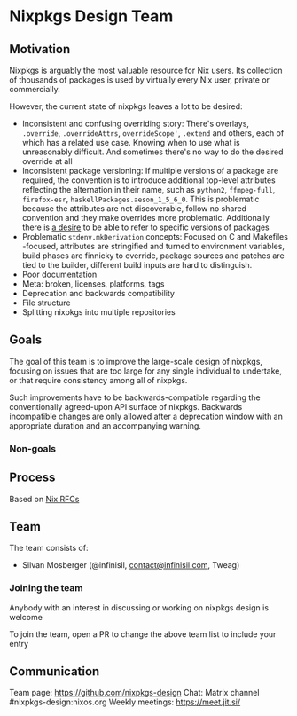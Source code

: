 # Nixpkgs Design Team

## Motivation

Nixpkgs is arguably the most valuable resource for Nix users. Its collection of thousands of packages is used by virtually every Nix user, private or commercially.

However, the current state of nixpkgs leaves a lot to be desired:
- Inconsistent and confusing overriding story: There's overlays, `.override`, `.overrideAttrs`, `overrideScope'`, `.extend` and others, each of which has a related use case. Knowing when to use what is unreasonably difficult. And sometimes there's no way to do the desired override at all
- Inconsistent package versioning: If multiple versions of a package are required, the convention is to introduce additional top-level attributes reflecting the alternation in their name, such as `python2`, `ffmpeg-full`, `firefox-esr`, `haskellPackages.aeson_1_5_6_0`. This is problematic because the attributes are not discoverable, follow no shared convention and they make overrides more problematic. Additionally there is [a desire](https://github.com/NixOS/nixpkgs/issues/93327) to be able to refer to specific versions of packages
- Problematic `stdenv.mkDerivation` concepts: Focused on C and Makefiles -focused, attributes are stringified and turned to environment variables, build phases are finnicky to override, package sources and patches are tied to the builder, different build inputs are hard to distinguish.
- Poor documentation
- Meta: broken, licenses, platforms, tags
- Deprecation and backwards compatibility
- File structure
- Splitting nixpkgs into multiple repositories

## Goals

The goal of this team is to improve the large-scale design of nixpkgs, focusing on issues that are too large for any single individual to undertake, or that require consistency among all of nixpkgs.

Such improvements have to be backwards-compatible regarding the conventionally agreed-upon API surface of nixpkgs. Backwards incompatible changes are only allowed after a deprecation window with an appropriate duration and an accompanying warning.

### Non-goals


## Process

Based on [Nix RFCs](https://github.com/NixOS/rfcs)

## Team

The team consists of:
- Silvan Mosberger (@infinisil, contact@infinisil.com, Tweag)

### Joining the team

Anybody with an interest in discussing or working on nixpkgs design is welcome

To join the team, open a PR to change the above team list to include your entry

## Communication

Team page: https://github.com/nixpkgs-design
Chat: Matrix channel #nixpkgs-design:nixos.org
Weekly meetings: https://meet.jit.si/


